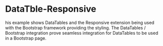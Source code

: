 # DataTble-Responsive
his example shows DataTables and the Responsive extension being used with the Bootstrap framework providing the styling. The DataTables / Bootstrap integration prove seamless integration for DataTables to be used in a Bootstrap page.
